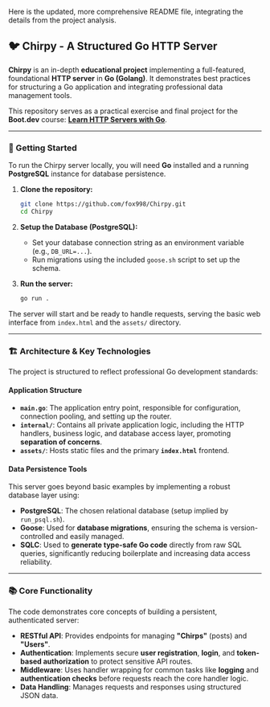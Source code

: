 Here is the updated, more comprehensive README file, integrating the details from the project analysis.

## 🐦 Chirpy - A Structured Go HTTP Server

**Chirpy** is an in-depth **educational project** implementing a full-featured, foundational **HTTP server** in **Go (Golang)**. It demonstrates best practices for structuring a Go application and integrating professional data management tools.

This repository serves as a practical exercise and final project for the **Boot.dev** course: [**Learn HTTP Servers with Go**](https://www.boot.dev/courses/learn-http-servers-golang).

-----

### 🚀 Getting Started

To run the Chirpy server locally, you will need **Go** installed and a running **PostgreSQL** instance for database persistence.

1.  **Clone the repository:**

    ```bash
    git clone https://github.com/fox998/Chirpy.git
    cd Chirpy
    ```

2.  **Setup the Database (PostgreSQL):**

      * Set your database connection string as an environment variable (e.g., `DB_URL=...`).
      * Run migrations using the included `goose.sh` script to set up the schema.

3.  **Run the server:**

    ```bash
    go run .
    ```

The server will start and be ready to handle requests, serving the basic web interface from `index.html` and the `assets/` directory.

-----

### 🏗️ Architecture & Key Technologies

The project is structured to reflect professional Go development standards:

#### Application Structure

  * **`main.go`**: The application entry point, responsible for configuration, connection pooling, and setting up the router.
  * **`internal/`**: Contains all private application logic, including the HTTP handlers, business logic, and database access layer, promoting **separation of concerns**.
  * **`assets/`**: Hosts static files and the primary **`index.html`** frontend.

#### Data Persistence Tools

This server goes beyond basic examples by implementing a robust database layer using:

  * **PostgreSQL**: The chosen relational database (setup implied by `run_psql.sh`).
  * **Goose**: Used for **database migrations**, ensuring the schema is version-controlled and easily managed.
  * **SQLC**: Used to **generate type-safe Go code** directly from raw SQL queries, significantly reducing boilerplate and increasing data access reliability.

-----

### 📚 Core Functionality

The code demonstrates core concepts of building a persistent, authenticated server:

  * **RESTful API**: Provides endpoints for managing **"Chirps"** (posts) and **"Users"**.
  * **Authentication**: Implements secure **user registration**, **login**, and **token-based authorization** to protect sensitive API routes.
  * **Middleware**: Uses handler wrapping for common tasks like **logging** and **authentication checks** before requests reach the core handler logic.
  * **Data Handling**: Manages requests and responses using structured JSON data.